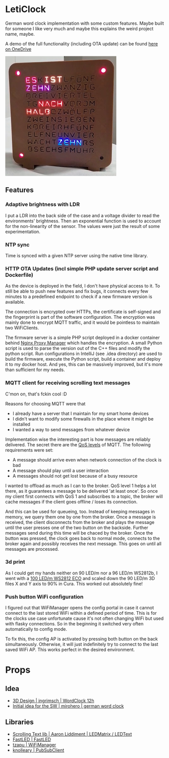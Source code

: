 # LetiClock
German word clock implementation with some custom features. Maybe built for someone I like very much and maybe this 
explains the weird project name, maybe.

A demo of the full functionality (including OTA update) can be found 
[here on OneDrive](https://1drv.ms/v/s!ApTlIRJaAWv_hIA3SK2NMBU7i5G7rw?e=YNfXNx)

![LetiClock](media/leticlock.png)

## Features
### Adaptive brightness with LDR
I put a LDR into the back side of the case and a voltage divider to read the environments' brightness.
Then an exponential function is used to account for the non-linearity of the sensor. The values were just the result of 
some experimentation.

### NTP sync
Time is synced with a given NTP server using the native time library.

### HTTP OTA Updates (incl simple PHP update server script and Dockerfile)
As the device is deployed in the field, I don't have physical access to it.
To still be able to push new features and fix bugs, it connects every few minutes to a predefined endpoint to check 
if a new firmware version is available.

The connection is encrypted over HTTPs, the certificate is self-signed and the fingerprint is part of the software 
configuration. The encryption was mainly done to encrypt MQTT traffic, and it would be pointless to maintain two 
WiFiClients.

The firmware server is a simple PHP script deployed in a docker container behind [Nginx Proxy Manager](https://nginxproxymanager.com/)
which handles the encryption. A small Python script is used to parse the version out of the C++ files and modify the python script.
Run configurations in IntelliJ (see .idea directory) are used to build the firmware, execute the Python script, build a container and deploy it
to my docker host. And yes, this can be massively improved, but it's more than sufficient for my needs.

### MQTT client for receiving scrolling text messages
C'mon on, that's fckin cool :D

Reasons for choosing MQTT were that 
- I already have a server that I maintain for my smart home devices 
- I didn't want to modify some firewalls in the place where it might be installed
- I wanted a way to send messages from whatever device

Implementation wise the interesting part is how messages are reliably delivered.
The secret there are the [QoS levels](https://www.hivemq.com/blog/mqtt-essentials-part-6-mqtt-quality-of-service-levels/)
of MQTT. 
The following requirements were set:
- A message should arrive even when network connection of the clock is bad
- A message should play until a user interaction
- A messages should not get lost because of a busy resource

I wanted to offload as much as I can to the broker. QoS level 1 helps a lot there,
as it guarantees a message to be delivered 'at least once'. So once my client first connects with QoS 1 and subscribes to a topic,
the broker will cache messages if the client goes offline / loses its connection.

And this can be used for queueing, too. Instead of keeping messages in memory, we query them one by one from the broker.
Once a message is received, the client disconnects from the broker and plays the
message until the user presses one of the two button on the backside. Further messages send during this time will be chaced
by the broker. Once the button was pressed, the clock goes back to normal mode, connects to the broker again and possibly receives the next message.
This goes on until all messages are processed.

### 3d print
As I could get my hands neither on 90 LED/m nor a 96 LED/m WS2812b, I went with a [100 LED/m WS2812 ECO](https://www.amazon.de/gp/product/B088JZCBDR) 
and scaled down the 90 LED/m 3D files X and Y axis to 90% in Cura. This worked out absolutely fine!

### Push button WiFi configuration
I figured out that WiFiManager opens the config portal in case it cannot connect to the last stored WiFi within a 
defined period of time. This is for the clocks use case unfortunate cause it's not often changing WiFi but used with 
flasky connections. So in the beginning it switched very often automatically to config mode.

To fix this, the config AP is activated by pressing both button on the back simultaneously. Otherwise, it will just indefinitely
try to connect to the last saved WiFi AP. This works perfect in the desired environment.


# Props
## Idea
- [3D Design | ingrimsch | WordClock 12h](https://www.thingiverse.com/thing:2130830)
- [Initial idea for the SW | mirohero | german word clock](https://github.com/mirohero/german-word-clock)
## Libraries
- [Scrolling Text lib | Aaron Liddiment | LEDMatrix / LEDText](https://github.com/AaronLiddiment)
- [FastLED | FastLED](https://github.com/FastLED/FastLED)
- [tzapu | WiFiManager](https://github.com/tzapu/WiFiManager)
- [knolleary | PubSubClient](https://github.com/knolleary/pubsubclient)